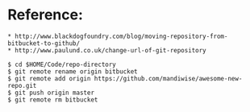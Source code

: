# Reference: 
    * http://www.blackdogfoundry.com/blog/moving-repository-from-bitbucket-to-github/
    * http://www.paulund.co.uk/change-url-of-git-repository

```
$ cd $HOME/Code/repo-directory
$ git remote rename origin bitbucket
$ git remote add origin https://github.com/mandiwise/awesome-new-repo.git
$ git push origin master
$ git remote rm bitbucket
```
